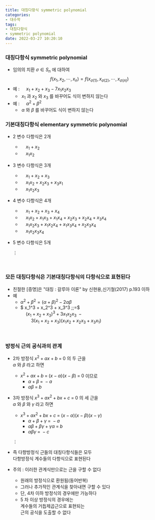 ```yaml
---
title: 대칭다항식 symmetric polynomial
categories: 
- 대수학
tags:
- 대칭다항식 
- symmetric polynomial
date: 2022-03-27 10:20:10
---
```


### 대칭다항식 symmetric polynomial
- 임의의 치환 $\sigma \in S_n$ 에 대하여  
$$f(x_1, x_2, \cdots, x_n) = f(x_{\sigma(1)}, x_{\sigma(2)}, \cdots, x_{\sigma(n)})$$
- 예 : $\quad x_1 + x_2 + x_3 - 7 x_1 x_2 x_3$
  - $\; x_1$ 과 $x_2$ 와 $x_3$ 를 바꾸어도 식이 변하지 않는다
- 예 : $\quad \alpha^2 + \beta^2$
  - $\;\alpha$ 와 $\beta$ 를 바꾸어도 식이 변하지 않는다

### 기본대칭다항식 elementary symmetric polynomial
- 2 변수 다항식은 2개
  - $\quad x_1 + x_2$
  - $\quad x_1 x_2$     
- 3 변수 다항식은 3개
  - $\quad x_1 + x_2 + x_3$
  - $\quad x_1 x_2 + x_2 x_3 + x_3 x_1$
  - $\quad x_1 x_2 x_3$
- 4 변수 다항식은 4개
  - $\quad x_1 + x_2 + x_3 + x_4$
  - $\quad x_1 x_2 + x_1 x_3 + x_1 x_4 + x_2 x_3 + x_2 x_4 + x_3 x_4$
  - $\quad x_1 x_2 x_3 + x_1 x_2 x_4 + x_1 x_3 x_4 + x_2 x_3 x_4$
  - $\quad x_1 x_2 x_3 x_4$  
- 5 변수 다항식은 5개

  $\vdots$

<br>

### 모든 대칭다항식은 기본대칭다항식의 다항식으로 표현된다
- 친절한 [증명]은 "대칭 : 갈루아 이론" by 신현용,신기철(2017) p.193 이하
- 예
  - $\alpha^2 + \beta^2 = (\alpha + \beta)^2 - 2\alpha\beta$
  - $ x_1^3 + x_2^3 + x_3^3 \;\;=$  
  $\quad (x_1 + x_2 + x_3)^3 \;+\; 3 x_1 x_2 x_3 \;\;-$  
  $\quad \quad 3(x_1 + x_2 + x_3)(x_1 x_2 + x_2 x_3 + x_3 x_1)$

<br>

### 방정식 근의 공식과의 관계
- 2차 방정식 $x^2 + a x + b \;=\; 0$ 의 두 근을  
$\alpha$ 와 $\beta$ 라고 하면
    - $x^2 + a x + b \;=\; (x-\alpha)(x-\beta) \;=\; 0$ 이므로
      - $\alpha + \beta \;=\; -a$
      - $\alpha\beta \;=\; b$    
- 3차 방정식 $x^3 + a x^2 + b x + c \;=\; 0$ 의 세 근을  
$\alpha$ 와 $\beta$ 와 $\gamma$ 라고 하면
    - $x^3 + a x^2 + b x + c \;=\; (x-\alpha)(x-\beta)(x-\gamma)$
      - $\alpha + \beta + \gamma \;=\; -a$
      - $\alpha\beta + \beta\gamma + \gamma\alpha \;=\; b$    
      - $\alpha\beta\gamma \;=\; -c$

  $\vdots$

- 즉 다항방정식 근들의 대칭다항식들은 모두  
    다항방정식 계수들의 다항식으로 표현된다
- 주의 : 이러한 관계식만으로는 근을 구할 수 없다
  - 원래의 방정식으로 환원됨(동어반복)
  - 그러나 추가적인 관계식을 찾아내면 구할 수 있다
  - 단, 4차 이하 방정식의 경우에만 가능하다
  - 5 차 이상 방정식의 경우에는  
  계수들의 거듭제곱근으로 표현되는  
  근의 공식을 도출할 수 없다

<br>    
    